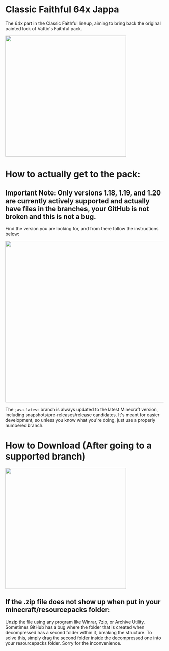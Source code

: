 # Classic Faithful 64x Jappa
The 64x part in the Classic Faithful lineup, aiming to bring back the original painted look of Vattic's Faithful pack.

<img src="https://database.faithfulpack.net/images/branding/social%20media/banners/github/cf64_banner.png" align="center" height="384px">

# How to actually get to the pack:
## Important Note: Only versions 1.18, 1.19, and 1.20 are currently actively supported and actually have files in the branches, your GitHub is not broken and this is not a bug.

Find the version you are looking for, and from there follow the instructions below:

<img src="https://user-images.githubusercontent.com/75297863/163904169-6ab97237-946c-4cf2-be60-3909a464d308.png" align="center" height="512px">

The `java-latest` branch is always updated to the latest Minecraft version, including snapshots/pre-releases/release candidates. It's meant for easier development, so unless you know what you're doing, just use a properly numbered branch.

# How to Download (After going to a supported branch)

<img src="https://user-images.githubusercontent.com/75297863/163903656-b32b9686-c147-469b-bb3f-808ab6d6bc36.png" align="center" height="384px">

## If the .zip file does not show up when put in your minecraft/resourcepacks folder:

Unzip the file using any program like Winrar, 7zip, or Archive Utility. Sometimes GitHub has a bug where the folder that is created when decompressed has a second folder within it, breaking the structure. To solve this, simply drag the second folder inside the decompressed one into your resourcepacks folder. Sorry for the inconvenience.
